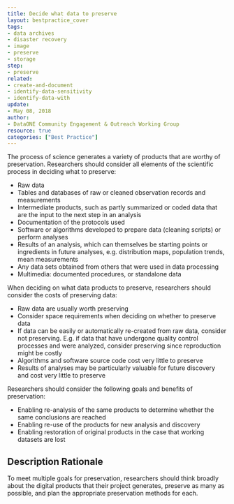 ```yaml
---
title: Decide what data to preserve
layout: bestpractice_cover
tags:
- data archives
- disaster recovery
- image
- preserve
- storage
step:
- preserve
related:
- create-and-document
- identify-data-sensitivity
- identify-data-with
update:
- May 08, 2018
author:
- DataONE Community Engagement & Outreach Working Group
resource: true
categories: ["Best Practice"]
---
```




The process of science generates a variety of products that are worthy of preservation. Researchers should consider all elements of the scientific process in deciding what to preserve:

- Raw data
- Tables and databases of raw or cleaned observation records and measurements
- Intermediate products, such as partly summarized or coded data that are the input to the next step in an analysis
- Documentation of the protocols used
- Software or algorithms developed to prepare data (cleaning scripts) or perform analyses
- Results of an analysis, which can themselves be starting points or ingredients in future analyses, e.g. distribution maps, population trends, mean measurements
- Any data sets obtained from others that were used in data processing
- Multimedia: documented procedures, or standalone data

When deciding on what data products to preserve, researchers should consider the costs of preserving data:

- Raw data are usually worth preserving
- Consider space requirements when deciding on whether to preserve data
- If data can be easily or automatically re-created from raw data, consider not preserving. E.g. if data that have undergone quality control processes and were analyzed, consider preserving since reproduction might be costly
- Algorithms and software source code cost very little to preserve
- Results of analyses may be particularly valuable for future discovery and cost very little to preserve

Researchers should consider the following goals and benefits of preservation:

- Enabling re-analysis of the same products to determine whether the same conclusions are reached
- Enabling re-use of the products for new analysis and discovery
- Enabling restoration of original products in the case that working datasets are lost

## Description Rationale

To meet multiple goals for preservation, researchers should think broadly about the digital products that their project generates, preserve as many as possible, and plan the appropriate preservation methods for each.
